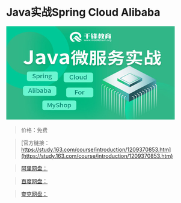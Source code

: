 # Java实战Spring Cloud Alibaba

![img](../../../assets/study163/free/933021578e6f4ffe88658c5d57c56aeb.jpg)

> 价格：免费

> [官方链接：https://study.163.com/course/introduction/1209370853.htm](https://study.163.com/course/introduction/1209370853.htm)

> [阿里网盘：]()

> [百度网盘：]()

> [夸克网盘：]()
